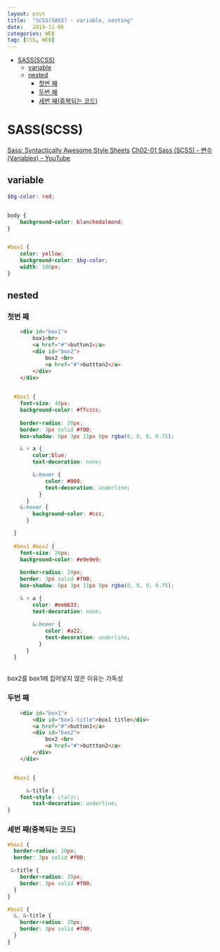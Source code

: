```yaml
---
layout: post
title:  "SCSS(SASS) - variable, nesting"
date:   2019-11-06
categories: WEB
tag: [CSS, WEB]
---
```



- [SASS(SCSS)](#sassscss)
  - [variable](#variable)
  - [nested](#nested)
    - [첫번 째](#%ec%b2%ab%eb%b2%88-%ec%a7%b8)
    - [두번 째](#%eb%91%90%eb%b2%88-%ec%a7%b8)
    - [세번 째(중복되는 코드)](#%ec%84%b8%eb%b2%88-%ec%a7%b8%ec%a4%91%eb%b3%b5%eb%90%98%eb%8a%94-%ec%bd%94%eb%93%9c)


# SASS(SCSS)
[Sass: Syntactically Awesome Style Sheets](https://sass-lang.com/)
[Ch02-01  Sass (SCSS) - 변수 (Variables) - YouTube](https://www.youtube.com/watch?v=Y_ThMpMyb4I&list=PLjQHn5jzATks_cfXVS56j21rdX4FMdQaa&index=9)

## variable
```scss
$bg-color: red;


body {
    background-color: blanchedalmond;
}


#box1 {
    color: yellow;
    background-color: $bg-color;
    width: 100px;
}

```

## nested
### 첫번 째

```html
    <div id="box1">
        box1<br>
        <a href="#">button1</a>
        <div id="box2">
            box2 <br>
            <a href="#">buttton2</a>
        </div>
    </div>
```
```scss
  
  #box1 {
    font-size: 40px;
    background-color: #ffcccc;
    
    border-radius: 20px;
    border: 3px solid #f00;
    box-shadow: 0px 3px 11px 0px rgba(0, 0, 0, 0.75);

    & > a {
        color:blue;
        text-decoration: none;

        &:hover {
            color: #000;
            text-decoration: underline;
          }
      }
    &:hover {
        background-color: #ccc;
      } 

  }
  
  #box1 #box2 {
    font-size: 20px;
    background-color: #e9e9e9;
    
    border-radius: 20px;
    border: 3px solid #f00;
    box-shadow: 0px 3px 11px 0px rgba(0, 0, 0, 0.75);

    & > a {
        color: #ee6633;
        text-decoration: none;
        
        &:hover {
            color: #a22;
            text-decoration: underline;
          }
      }
  }
  

```

box2를 box1에 집어넣지 않은 이유는 가독성 

### 두번 째
```html
    <div id="box1">
        <div id="box1-title">box1 title</div>
        <a href="#">button1</a>
        <div id="box2">
            box2 <br>
            <a href="#">buttton2</a>
        </div>
    </div>
```
```scss

  #box1 {

	  &-title {
  	font-style: italic;
	    text-decoration: underline;
}
```

### 세번 째(중복되는 코드)
```scss
#box1 {
  border-radius: 20px;
  border: 3px solid #f00;

 &-title {
    border-radius: 20px;
    border: 3px solid #f00;
  }
}
```

```scss
#box1 {
  &, &-title {
    border-radius: 20px;
    border: 3px solid #f00;
  }
}
```



